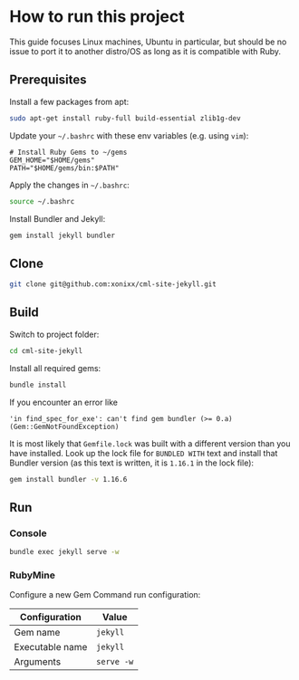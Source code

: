 # How to run this project  

This guide focuses Linux machines, Ubuntu in particular, 
but should be no issue to port it to another distro/OS as
long as it is compatible with Ruby.  

## Prerequisites  
Install a few packages from apt:
```bash
sudo apt-get install ruby-full build-essential zlib1g-dev
```
Update  your `~/.bashrc` with these env variables (e.g. using `vim`):
```
# Install Ruby Gems to ~/gems
GEM_HOME="$HOME/gems"
PATH="$HOME/gems/bin:$PATH"
```
Apply the changes in `~/.bashrc`:
```bash
source ~/.bashrc
```
Install Bundler and Jekyll:
```bash
gem install jekyll bundler
```  

## Clone  
```bash
git clone git@github.com:xonixx/cml-site-jekyll.git
```  

## Build    
Switch to project folder:
```bash
cd cml-site-jekyll
```
Install all required gems:
```bash
bundle install
```
If you encounter an error like 
```
'in find_spec_for_exe': can't find gem bundler (>= 0.a) (Gem::GemNotFoundException)
```
It is most likely that `Gemfile.lock` was built with a 
different version than you have installed. Look up the lock 
file for `BUNDLED WITH` text and install that Bundler version 
(as this text is written, it is `1.16.1` in the lock file):
```bash
gem install bundler -v 1.16.6
```

## Run  

### Console  
```bash
bundle exec jekyll serve -w
```  

### RubyMine  
Configure a new Gem Command run configuration:  

Configuration | Value
------------- | -----
| Gem name | `jekyll` |
| Executable name | `jekyll` |
| Arguments | `serve -w` |
